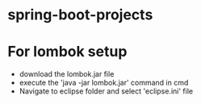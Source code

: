 # spring-boot-projects
# For lombok setup
  * download the lombok.jar file
  * execute the 'java -jar lombok.jar' command in cmd
  * Navigate to eclipse folder and select 'eclipse.ini' file
